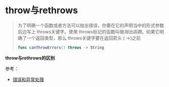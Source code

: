 # throw与rethrows

> 为了明确一个函数或者方法可以抛出错误，你要在它的声明当中的形式参数后边写上 throws关键字。使用 throws标记的函数叫做*抛出函数*。如果它明确了一个返回类型，那么 throws关键字要在返回箭头 ( ->)之前
>
> ```swift
> func canThrowErrors() throws -> String
> ```

**throw与rethrows的区别**

参考：

+ [错误和异常处理](<https://swifter.tips/error-handle/>)